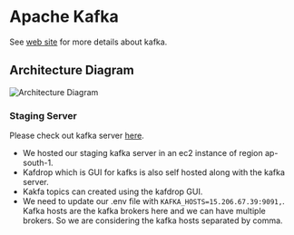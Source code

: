 Apache Kafka
=================
See [web site](https://kafka.apache.org) for more details about kafka.

## **Architecture Diagram**

![Architecture Diagram](https://miro.medium.com/max/1400/1*0QqLTumYuNrpmNoZr1QoEA.png)

### **Staging Server**
Please check out kafka server [here](http://15.206.67.39:9000/).

- We hosted our staging kafka server in an ec2 instance of region ap-south-1.
- Kafdrop which is GUI for kafks is also self hosted along with the kafka server.
- Kakfa topics can created using the kafdrop GUI.
- We need to update our .env file with `KAFKA_HOSTS=15.206.67.39:9091,`. Kafka hosts are the kafka brokers here and we can have multiple brokers.
So we are considering the kafka hosts separated by comma.
